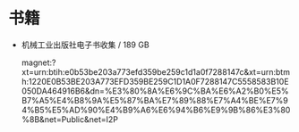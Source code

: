 # 书籍

- 机械工业出版社电子书收集 / 189 GB

  magnet:?xt=urn:btih:e0b53be203a773efd359be259c1d1a0f7288147c&xt=urn:btmh:1220E0B53BE203A773EFD359BE259C1D1A0F7288147C5558583B10E050DA464916B6&dn=%E3%80%8A%E6%9C%BA%E6%A2%B0%E5%B7%A5%E4%B8%9A%E5%87%BA%E7%89%88%E7%A4%BE%E7%94%B5%E5%AD%90%E4%B9%A6%E6%94%B6%E9%9B%86%E3%80%8B&net=Public&net=I2P
